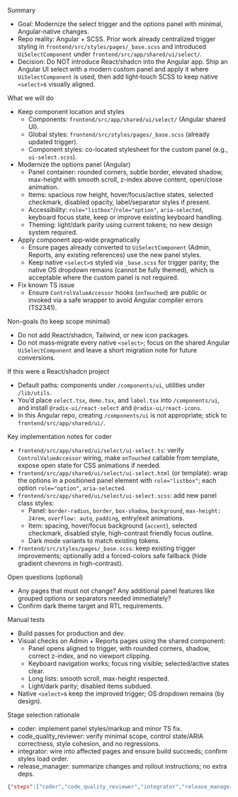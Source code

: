 Summary
- Goal: Modernize the select trigger and the options panel with minimal, Angular‑native changes.
- Repo reality: Angular + SCSS. Prior work already centralized trigger styling in `frontend/src/styles/pages/_base.scss` and introduced `UiSelectComponent` under `frontend/src/app/shared/ui/select/`.
- Decision: Do NOT introduce React/shadcn into the Angular app. Ship an Angular UI select with a modern custom panel and apply it where `UiSelectComponent` is used, then add light‑touch SCSS to keep native `<select>`s visually aligned.

What we will do
- Keep component location and styles
  - Components: `frontend/src/app/shared/ui/select/` (Angular shared UI).
  - Global styles: `frontend/src/styles/pages/_base.scss` (already updated trigger).
  - Component styles: co-located stylesheet for the custom panel (e.g., `ui-select.scss`).
- Modernize the options panel (Angular)
  - Panel container: rounded corners, subtle border, elevated shadow, max-height with smooth scroll, z-index above content, open/close animation.
  - Items: spacious row height, hover/focus/active states, selected checkmark, disabled opacity, label/separator styles if present.
  - Accessibility: `role="listbox"`/`role="option"`, `aria-selected`, keyboard focus state, keep or improve existing keyboard handling.
  - Theming: light/dark parity using current tokens; no new design system required.
- Apply component app‑wide pragmatically
  - Ensure pages already converted to `UiSelectComponent` (Admin, Reports, any existing references) use the new panel styles.
  - Keep native `<select>`s styled via `_base.scss` for trigger parity; the native OS dropdown remains (cannot be fully themed), which is acceptable where the custom panel is not required.
- Fix known TS issue
  - Ensure `ControlValueAccessor` hooks (`onTouched`) are public or invoked via a safe wrapper to avoid Angular compiler errors (TS2341).

Non-goals (to keep scope minimal)
- Do not add React/shadcn, Tailwind, or new icon packages.
- Do not mass‑migrate every native `<select>`; focus on the shared Angular `UiSelectComponent` and leave a short migration note for future conversions.

If this were a React/shadcn project
- Default paths: components under `/components/ui`, utilities under `/lib/utils`.
- You’d place `select.tsx`, `demo.tsx`, and `label.tsx` into `/components/ui`, and install `@radix-ui/react-select` and `@radix-ui/react-icons`.
- In this Angular repo, creating `/components/ui` is not appropriate; stick to `frontend/src/app/shared/ui/`.

Key implementation notes for coder
- `frontend/src/app/shared/ui/select/ui-select.ts`: verify `ControlValueAccessor` wiring, make `onTouched` callable from template, expose open state for CSS animations if needed.
- `frontend/src/app/shared/ui/select/ui-select.html` (or template): wrap the options in a positioned panel element with `role="listbox"`; each option `role="option"`, `aria-selected`.
- `frontend/src/app/shared/ui/select/ui-select.scss`: add new panel class styles:
  - Panel: `border-radius`, `border`, `box-shadow`, `background`, `max-height: 24rem`, `overflow: auto`, `padding`, entry/exit animations.
  - Item: spacing, hover/focus background (`accent`), selected checkmark, disabled style, high-contrast friendly focus outline.
  - Dark mode variants to match existing tokens.
- `frontend/src/styles/pages/_base.scss`: keep existing trigger improvements; optionally add a forced-colors safe fallback (hide gradient chevrons in high-contrast).

Open questions (optional)
- Any pages that must not change? Any additional panel features like grouped options or separators needed immediately?
- Confirm dark theme target and RTL requirements.

Manual tests
- Build passes for production and dev.
- Visual checks on Admin + Reports pages using the shared component:
  - Panel opens aligned to trigger, with rounded corners, shadow, correct z-index, and no viewport clipping.
  - Keyboard navigation works; focus ring visible; selected/active states clear.
  - Long lists: smooth scroll, max-height respected.
  - Light/dark parity; disabled items subdued.
- Native `<select>`s keep the improved trigger; OS dropdown remains (by design).

Stage selection rationale
- coder: implement panel styles/markup and minor TS fix.
- code_quality_reviewer: verify minimal scope, control state/ARIA correctness, style cohesion, and no regressions.
- integrator: wire into affected pages and ensure build succeeds; confirm styles load order.
- release_manager: summarize changes and rollout instructions; no extra deps.

```json
{"steps":["coder","code_quality_reviewer","integrator","release_manager"],"notes":"Angular app confirmed. Do not introduce React/shadcn. Enhance the existing shared UiSelectComponent under frontend/src/app/shared/ui/select/ with a modern custom options panel (rounded, shadowed, animated, accessible). Keep trigger improvements in frontend/src/styles/pages/_base.scss. Add a component-scoped SCSS for the panel with light/dark tokens. Fix ControlValueAccessor onTouched visibility. Apply the component where it already exists (Admin/Reports), leaving native selects styled for trigger parity and a short migration note for future conversions. No new dependencies.","tests":"1) ng build --configuration production. 2) Open Admin/Reports pages and verify: panel radius, shadow, border, max-height scroll, open/close animation, z-index, selected checkmark, hover/focus states, disabled styling, keyboard navigation and ARIA. 3) Check light/dark themes and high-contrast (forced-colors). 4) Confirm native selects still render improved trigger and no layout regressions."}
```